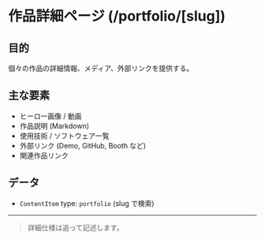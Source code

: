# 作品詳細ページ (/portfolio/[slug])

## 目的

個々の作品の詳細情報、メディア、外部リンクを提供する。

## 主な要素

- ヒーロー画像 / 動画
- 作品説明 (Markdown)
- 使用技術 / ソフトウェア一覧
- 外部リンク (Demo, GitHub, Booth など)
- 関連作品リンク

## データ

- `ContentItem` type: `portfolio` (slug で検索)

---

> 詳細仕様は追って記述します。
